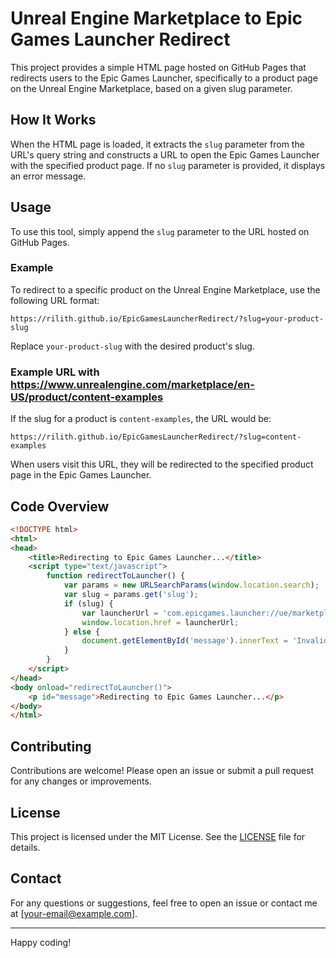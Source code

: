 
# Unreal Engine Marketplace to Epic Games Launcher Redirect

This project provides a simple HTML page hosted on GitHub Pages that redirects users to the Epic Games Launcher, specifically to a product page on the Unreal Engine Marketplace, based on a given slug parameter.

## How It Works

When the HTML page is loaded, it extracts the `slug` parameter from the URL's query string and constructs a URL to open the Epic Games Launcher with the specified product page. If no `slug` parameter is provided, it displays an error message.

## Usage

To use this tool, simply append the `slug` parameter to the URL hosted on GitHub Pages.

### Example

To redirect to a specific product on the Unreal Engine Marketplace, use the following URL format:

```
https://rilith.github.io/EpicGamesLauncherRedirect/?slug=your-product-slug
```

Replace `your-product-slug` with the desired product's slug.

### Example URL with https://www.unrealengine.com/marketplace/en-US/product/content-examples

If the slug for a product is `content-examples`, the URL would be:

```
https://rilith.github.io/EpicGamesLauncherRedirect/?slug=content-examples
```

When users visit this URL, they will be redirected to the specified product page in the Epic Games Launcher.

## Code Overview

```html
<!DOCTYPE html>
<html>
<head>
    <title>Redirecting to Epic Games Launcher...</title>
    <script type="text/javascript">
        function redirectToLauncher() {
            var params = new URLSearchParams(window.location.search);
            var slug = params.get('slug');
            if (slug) {
                var launcherUrl = 'com.epicgames.launcher://ue/marketplace/product/' + slug;
                window.location.href = launcherUrl;
            } else {
                document.getElementById('message').innerText = 'Invalid request: No slug provided';
            }
        }
    </script>
</head>
<body onload="redirectToLauncher()">
    <p id="message">Redirecting to Epic Games Launcher...</p>
</body>
</html>
```

## Contributing

Contributions are welcome! Please open an issue or submit a pull request for any changes or improvements.

## License

This project is licensed under the MIT License. See the [LICENSE](LICENSE) file for details.

## Contact

For any questions or suggestions, feel free to open an issue or contact me at [your-email@example.com].

---

Happy coding!
